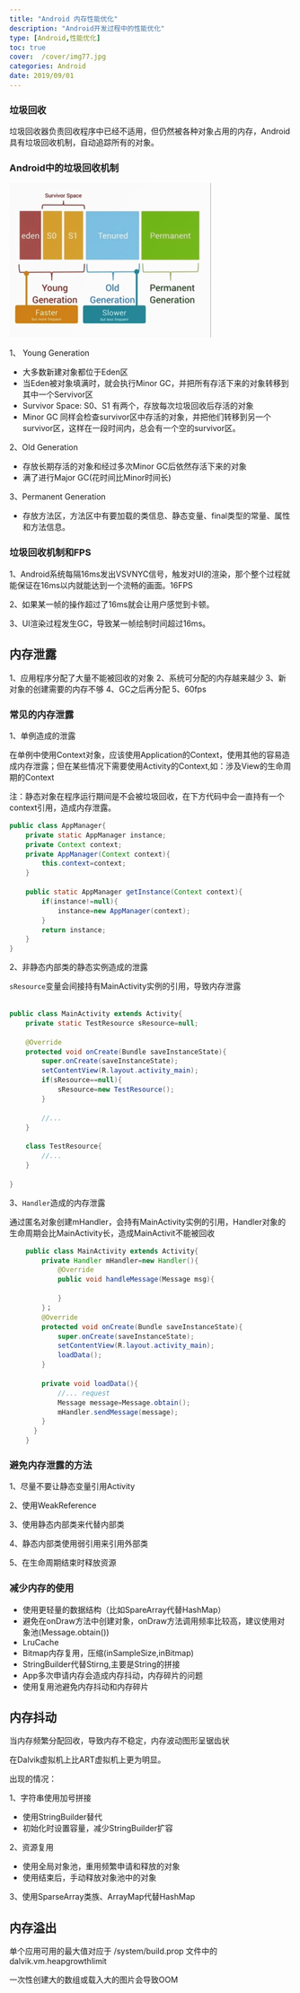 ```yaml
---
title: "Android 内存性能优化"
description: "Android开发过程中的性能优化"
type: [Android,性能优化]
toc: true
cover:  /cover/img77.jpg
categories: Android
date: 2019/09/01
---
```



### 垃圾回收
垃圾回收器负责回收程序中已经不适用，但仍然被各种对象占用的内存，Android具有垃圾回收机制，自动追踪所有的对象。

<!--more-->
### Android中的垃圾回收机制

![](public/img/Android/Android_performance.png)

1、 Young Generation
 * 大多数新建对象都位于Eden区
 * 当Eden被对象填满时，就会执行Minor GC，并把所有存活下来的对象转移到其中一个Servivor区
 * Survivor Space: S0、S1 有两个，存放每次垃圾回收后存活的对象
 * Minor GC 同样会检查survivor区中存活的对象，并把他们转移到另一个survivor区，这样在一段时间内，总会有一个空的survivor区。

2、Old Generation
* 存放长期存活的对象和经过多次Minor GC后依然存活下来的对象
* 满了进行Major GC(花时间比Minor时间长)

3、Permanent Generation
* 存放方法区，方法区中有要加载的类信息、静态变量、final类型的常量、属性和方法信息。

### 垃圾回收机制和FPS 

1、Android系统每隔16ms发出VSVNYC信号，触发对UI的渲染，那个整个过程就能保证在16ms以内就能达到一个流畅的画面。16FPS

2、如果某一帧的操作超过了16ms就会让用户感觉到卡顿。

3、UI渲染过程发生GC，导致某一帧绘制时间超过16ms。


## 内存泄露

1、应用程序分配了大量不能被回收的对象
2、系统可分配的内存越来越少
3、新对象的创建需要的内存不够
4、GC之后再分配
5、60fps

### 常见的内存泄露

1、单例造成的泄露

在单例中使用Context对象，应该使用Application的Context，使用其他的容易造成内存泄露；但在某些情况下需要使用Activity的Context,如：涉及View的生命周期的Context

注：静态对象在程序运行期间是不会被垃圾回收，在下方代码中会一直持有一个context引用，造成内存泄露。

```java
public class AppManager{
    private static AppManager instance;
    private Context context;
    private AppManager(Context context){
        this.context=context;
    }

    public static AppManager getInstance(Context context){
        if(instance!=null){
            instance=new AppManager(context);
        }
        return instance;
    }
}
```


2、非静态内部类的静态实例造成的泄露

`sResource`变量会间接持有MainActivity实例的引用，导致内存泄露

```java

public class MainActivity extends Activity{
    private static TestResource sResource=null;

    @Override
    protected void onCreate(Bundle saveInstanceState){
        super.onCreate(saveInstanceState);
        setContentView(R.layout.activity_main);
        if(sResource==null){
            sResource=new TestResource();
        }

        //...
    }

    class TestResource{
        //...
    }

}

```

3、`Handler`造成的内存泄露

通过匿名对象创建mHandler，会持有MainActivity实例的引用，Handler对象的生命周期会比MainActivity长，造成MainActivit不能被回收

```java
    public class MainActivity extends Activity{
        private Handler mHandler=new Handler(){
            @Override
            public void handleMessage(Message msg){

            }
        }；
        @Override
        protected void onCreate(Bundle saveInstanceState){
            super.onCreate(saveInstanceState);
            setContentView(R.layout.activity_main);
            loadData();
        }

        private void loadData(){
            //... request
            Message message=Message.obtain();
            mHandler.sendMessage(message);
        }
      }
    }

```

### 避免内存泄露的方法
1、尽量不要让静态变量引用Activity

2、使用WeakReference

3、使用静态内部类来代替内部类

4、静态内部类使用弱引用来引用外部类

5、在生命周期结束时释放资源

### 减少内存的使用

* 使用更轻量的数据结构（比如SpareArray代替HashMap）
* 避免在onDraw方法中创建对象，onDraw方法调用频率比较高，建议使用对象池(Message.obtain())
* LruCache
* Bitmap内存复用，压缩(inSampleSize,inBitmap)
* StringBuilder代替Stirng,主要是String的拼接
* App多次申请内存会造成内存抖动，内存碎片的问题
* 使用复用池避免内存抖动和内存碎片



## 内存抖动
当内存频繁分配回收，导致内存不稳定，内存波动图形呈锯齿状

在Dalvik虚拟机上比ART虚拟机上更为明显。

出现的情况：

1、字符串使用加号拼接
* 使用StringBuilder替代
* 初始化时设置容量，减少StringBuilder扩容

2、资源复用
* 使用全局对象池，重用频繁申请和释放的对象
* 使用结束后，手动释放对象池中的对象

3、使用SparseArray类族、ArrayMap代替HashMap

## 内存溢出

单个应用可用的最大值对应于 /system/build.prop 文件中的 dalvik.vm.heapgrowthlimit

一次性创建大的数组或载入大的图片会导致OOM


## 